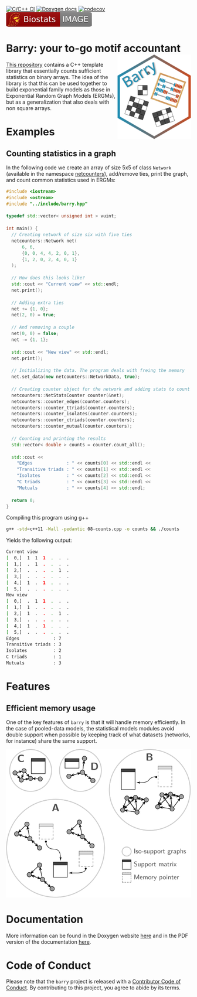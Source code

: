 [![C/C++ CI](https://github.com/USCbiostats/barry/actions/workflows/c-cpp.yml/badge.svg)](https://github.com/USCbiostats/barry/actions/workflows/c-cpp.yml)
[![Doxygen docs](https://github.com/USCbiostats/barry/actions/workflows/doxy-action.yml/badge.svg)](https://USCbiostats.github.io/barry)
[![codecov](https://codecov.io/gh/USCbiostats/barry/branch/master/graph/badge.svg?token=qGBTD4GJDL)](https://codecov.io/gh/USCbiostats/barry)
[![Integrative Methods of Analysis for Genetic Epidemiology](https://raw.githubusercontent.com/USCbiostats/badges/master/tommy-image-badge.svg)](https://image.usc.edu)

<h1>Barry: your to-go motif accountant<img src="design/logo.svg" style="max-width:200px;width:50%;" align="right"></h1>

[This repository](https://github.com/USCbiostats/barry) contains a C++ template
library that essentially counts sufficient statistics on binary arrays. The idea
of the library is that this can be used together to build exponential family
models as those in Exponential Random Graph Models (ERGMs), but as a
generalization that also deals with non square arrays.

# Examples

## Counting statistics in a graph

In the following code we create an array of size 5x5 of class `Network`
(available in the namespace [netcounters](https://uscbiostats.github.io/barry/namespacebarry_1_1counters_1_1network.html)), add/remove ties, print the
graph, and count common statistics used in ERGMs:

```cpp
#include <iostream>
#include <ostream>
#include "../include/barry.hpp"

typedef std::vector< unsigned int > vuint;

int main() {
  // Creating network of size six with five ties
  netcounters::Network net(
      6, 6,
      {0, 0, 4, 4, 2, 0, 1},
      {1, 2, 0, 2, 4, 0, 1}
  );
  
  // How does this looks like?
  std::cout << "Current view" << std::endl;
  net.print();
  
  // Adding extra ties
  net += {1, 0};
  net(2, 0) = true;
  
  // And removing a couple
  net(0, 0) = false;
  net -= {1, 1};

  std::cout << "New view" << std::endl;  
  net.print();
  
  // Initializing the data. The program deals with freing the memory
  net.set_data(new netcounters::NetworkData, true);

  // Creating counter object for the network and adding stats to count
  netcounters::NetStatsCounter counter(&net);
  netcounters::counter_edges(counter.counters);
  netcounters::counter_ttriads(counter.counters);
  netcounters::counter_isolates(counter.counters);
  netcounters::counter_ctriads(counter.counters);
  netcounters::counter_mutual(counter.counters);
  
  // Counting and printing the results
  std::vector< double > counts = counter.count_all();
  
  std::cout <<
    "Edges             : " << counts[0] << std::endl <<
    "Transitive triads : " << counts[1] << std::endl <<
    "Isolates          : " << counts[2] << std::endl <<
    "C triads          : " << counts[3] << std::endl <<
    "Mutuals           : " << counts[4] << std::endl;
  
  return 0;
}
```

Compiling this program using g++

```bash
g++ -std=c++11 -Wall -pedantic 08-counts.cpp -o counts && ./counts
```

Yields the following output:

```bash
Current view
[  0,]  1  1  1  .  .  . 
[  1,]  .  1  .  .  .  . 
[  2,]  .  .  .  .  1  . 
[  3,]  .  .  .  .  .  . 
[  4,]  1  .  1  .  .  . 
[  5,]  .  .  .  .  .  . 
New view
[  0,]  .  1  1  .  .  . 
[  1,]  1  .  .  .  .  . 
[  2,]  1  .  .  .  1  . 
[  3,]  .  .  .  .  .  . 
[  4,]  1  .  1  .  .  . 
[  5,]  .  .  .  .  .  . 
Edges             : 7
Transitive triads : 3
Isolates          : 2
C triads          : 1
Mutuals           : 3
```

# Features

## Efficient memory usage

One of the key features of `barry` is that it will handle memory efficiently.
In the case of pooled-data models, the statistical models modules avoid double
support when possible by keeping track of what datasets (networks, for instance)
share the same support.

<div align="center">
<img src="design/ergm-computing.svg">
</div>


# Documentation

More information can be found in the Doxygen website [here](https://uscbiostats.github.io/barry) and in the PDF version
of the documentation [here](https://github.com/USCbiostats/barry/blob/gh-pages/latex/refman.pdf).

# Code of Conduct

Please note that the `barry` project is released with a
[Contributor Code of Conduct](https://contributor-covenant.org/version/2/0/CODE_OF_CONDUCT.html).
By contributing to this project, you agree to abide by its terms.

